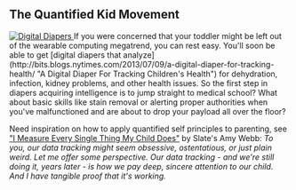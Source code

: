 
## The Quantified Kid Movement

<a href="http://bits.blogs.nytimes.com/2013/07/09/a-digital-diaper-for-tracking-health/" title="A Digital Diaper For Tracking Children's Health">
<img src="http://res.cloudinary.com/parentcc/image/upload/c_scale,e_saturation,r_0,w_490/v1373558646/Screen_shot_2013-07-11_at_12_03_25_PM_toc173.png" alt="Digital Diapers" />
</a>
If you were concerned that your toddler might be left out of the wearable computing megatrend, you can rest easy. You'll soon be able to get [digital diapers that analyze](http://bits.blogs.nytimes.com/2013/07/09/a-digital-diaper-for-tracking-health/ "A Digital Diaper For Tracking Children's Health") for dehydration, infection, kidney problems, and other health issues. So the first step in diapers acquiring intelligence is to jump straight to medical school? What about basic skills like stain removal or alerting proper authorities when you've malfunctioned and are about to drop your payload all over the floor?

Need inspiration on how to apply quantified self principles to parenting, see ["I Measure Every Single Thing My Child Does"](http://www.slate.com/articles/technology/data_mine_1/2013/07/data_driven_parenting_tracking_baby_sleep_eating_and_pooping_on_spreadsheets.single.html) by Slate's Amy Webb: *To you, our data tracking might seem obsessive, ostentatious, or just plain weird. Let me offer some perspective.  Our data tracking - and we're still doing it, years later - is how we pay deep, sincere attention to our child. And I have tangible proof that it's working.*
